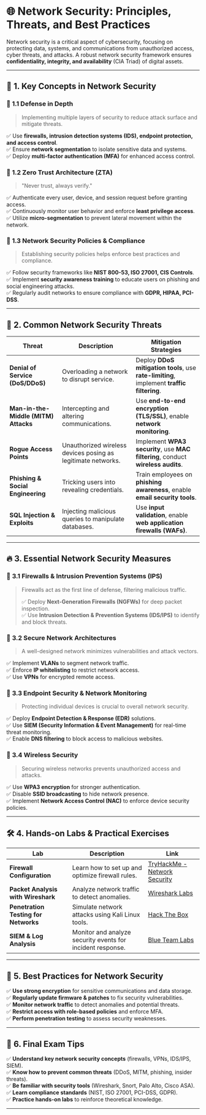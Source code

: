 # 🌐 **Network Security: Principles, Threats, and Best Practices**

Network security is a critical aspect of cybersecurity, focusing on protecting data, systems, and communications from unauthorized access, cyber threats, and attacks. A robust network security framework ensures **confidentiality, integrity, and availability** (CIA Triad) of digital assets.

---

## 📌 **1. Key Concepts in Network Security**

### 🔹 **1.1 Defense in Depth**
> Implementing multiple layers of security to reduce attack surface and mitigate threats.

✅ Use **firewalls, intrusion detection systems (IDS), endpoint protection, and access control**.  
✅ Ensure **network segmentation** to isolate sensitive data and systems.  
✅ Deploy **multi-factor authentication (MFA)** for enhanced access control.

### 🔹 **1.2 Zero Trust Architecture (ZTA)**
> "Never trust, always verify."

✅ Authenticate every user, device, and session request before granting access.  
✅ Continuously monitor user behavior and enforce **least privilege access**.  
✅ Utilize **micro-segmentation** to prevent lateral movement within the network.

### 🔹 **1.3 Network Security Policies & Compliance**
> Establishing security policies helps enforce best practices and compliance.

✅ Follow security frameworks like **NIST 800-53, ISO 27001, CIS Controls**.  
✅ Implement **security awareness training** to educate users on phishing and social engineering attacks.  
✅ Regularly audit networks to ensure compliance with **GDPR, HIPAA, PCI-DSS**.

---

## 🚨 **2. Common Network Security Threats**

| Threat | Description | Mitigation Strategies |
|--------|------------|----------------------|
| **Denial of Service (DoS/DDoS)** | Overloading a network to disrupt service. | Deploy **DDoS mitigation tools**, use **rate-limiting**, implement **traffic filtering**. |
| **Man-in-the-Middle (MITM) Attacks** | Intercepting and altering communications. | Use **end-to-end encryption (TLS/SSL)**, enable **network monitoring**. |
| **Rogue Access Points** | Unauthorized wireless devices posing as legitimate networks. | Implement **WPA3 security**, use **MAC filtering**, conduct **wireless audits**. |
| **Phishing & Social Engineering** | Tricking users into revealing credentials. | Train employees on **phishing awareness**, enable **email security tools**. |
| **SQL Injection & Exploits** | Injecting malicious queries to manipulate databases. | Use **input validation**, enable **web application firewalls (WAFs)**. |

---

## 🔥 **3. Essential Network Security Measures**

### 🔹 **3.1 Firewalls & Intrusion Prevention Systems (IPS)**
> Firewalls act as the first line of defense, filtering malicious traffic.
>
> ✅ Deploy **Next-Generation Firewalls (NGFWs)** for deep packet inspection.  
✅ Use **Intrusion Detection & Prevention Systems (IDS/IPS)** to identify and block threats.

### 🔹 **3.2 Secure Network Architectures**
> A well-designed network minimizes vulnerabilities and attack vectors.

✅ Implement **VLANs** to segment network traffic.  
✅ Enforce **IP whitelisting** to restrict network access.  
✅ Use **VPNs** for encrypted remote access.

### 🔹 **3.3 Endpoint Security & Network Monitoring**
> Protecting individual devices is crucial to overall network security.

✅ Deploy **Endpoint Detection & Response (EDR)** solutions.  
✅ Use **SIEM (Security Information & Event Management)** for real-time threat monitoring.  
✅ Enable **DNS filtering** to block access to malicious websites.

### 🔹 **3.4 Wireless Security**
> Securing wireless networks prevents unauthorized access and attacks.

✅ Use **WPA3 encryption** for stronger authentication.  
✅ Disable **SSID broadcasting** to hide network presence.  
✅ Implement **Network Access Control (NAC)** to enforce device security policies.

---

## 🛠️ **4. Hands-on Labs & Practical Exercises**

| Lab | Description | Link |
|-----|------------|------|
| **Firewall Configuration** | Learn how to set up and optimize firewall rules. | [TryHackMe - Network Security](https://tryhackme.com/) |
| **Packet Analysis with Wireshark** | Analyze network traffic to detect anomalies. | [Wireshark Labs](https://www.wireshark.org/) |
| **Penetration Testing for Networks** | Simulate network attacks using Kali Linux tools. | [Hack The Box](https://www.hackthebox.com/) |
| **SIEM & Log Analysis** | Monitor and analyze security events for incident response. | [Blue Team Labs](https://blueteamlabs.online/) |

---

## 🎯 **5. Best Practices for Network Security**

✅ **Use strong encryption** for sensitive communications and data storage.  
✅ **Regularly update firmware & patches** to fix security vulnerabilities.  
✅ **Monitor network traffic** to detect anomalies and potential threats.  
✅ **Restrict access with role-based policies** and enforce MFA.  
✅ **Perform penetration testing** to assess security weaknesses.  

---

## 📌 **6. Final Exam Tips**

✅ **Understand key network security concepts** (firewalls, VPNs, IDS/IPS, SIEM).  
✅ **Know how to prevent common threats** (DDoS, MITM, phishing, insider threats).  
✅ **Be familiar with security tools** (Wireshark, Snort, Palo Alto, Cisco ASA).  
✅ **Learn compliance standards** (NIST, ISO 27001, PCI-DSS, GDPR).  
✅ **Practice hands-on labs** to reinforce theoretical knowledge.  

---
